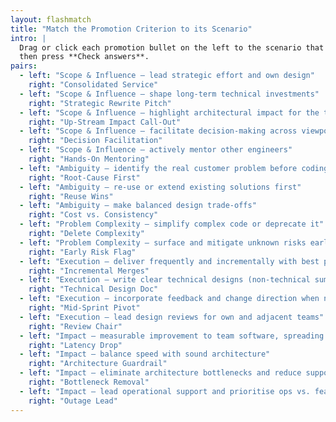 ```yaml
---
layout: flashmatch
title: "Match the Promotion Criterion to its Scenario"
intro: |
  Drag or click each promotion bullet on the left to the scenario that best illustrates it on the right,
  then press **Check answers**.
pairs:
  - left: "Scope & Influence — lead strategic effort and own design"
    right: "Consolidated Service"
  - left: "Scope & Influence — shape long‑term technical investments"
    right: "Strategic Rewrite Pitch"
  - left: "Scope & Influence — highlight architectural impact for the team"
    right: "Up‑Stream Impact Call‑Out"
  - left: "Scope & Influence — facilitate decision‑making across viewpoints"
    right: "Decision Facilitation"
  - left: "Scope & Influence — actively mentor other engineers"
    right: "Hands‑On Mentoring"
  - left: "Ambiguity — identify the real customer problem before coding"
    right: "Root‑Cause First"
  - left: "Ambiguity — re‑use or extend existing solutions first"
    right: "Reuse Wins"
  - left: "Ambiguity — make balanced design trade‑offs"
    right: "Cost vs. Consistency"
  - left: "Problem Complexity — simplify complex code or deprecate it"
    right: "Delete Complexity"
  - left: "Problem Complexity — surface and mitigate unknown risks early"
    right: "Early Risk Flag"
  - left: "Execution — deliver frequently and incrementally with best practices"
    right: "Incremental Merges"
  - left: "Execution — write clear technical designs (non‑technical summary pending)"
    right: "Technical Design Doc"
  - left: "Execution — incorporate feedback and change direction when needed"
    right: "Mid‑Sprint Pivot"
  - left: "Execution — lead design reviews for own and adjacent teams"
    right: "Review Chair"
  - left: "Impact — measurable improvement to team software, spreading to others"
    right: "Latency Drop"
  - left: "Impact — balance speed with sound architecture"
    right: "Architecture Guardrail"
  - left: "Impact — eliminate architecture bottlenecks and reduce support burden"
    right: "Bottleneck Removal"
  - left: "Impact — lead operational support and prioritise ops vs. feature work"
    right: "Outage Lead"
---
```

